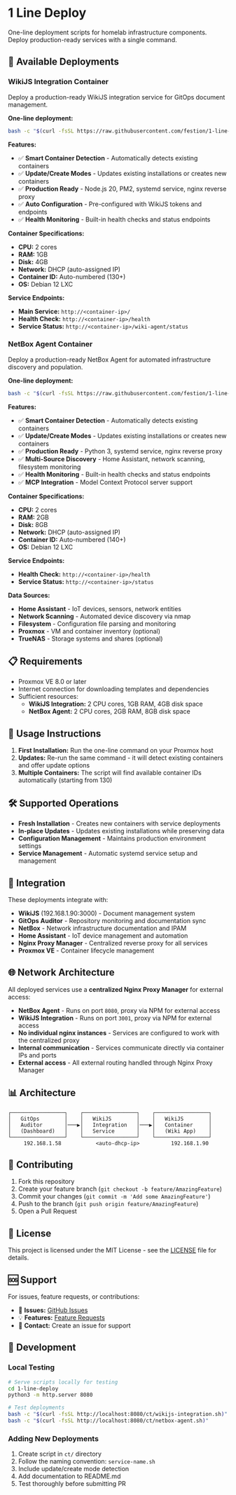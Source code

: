 # 1 Line Deploy

One-line deployment scripts for homelab infrastructure components. Deploy production-ready services with a single command.

## 🚀 Available Deployments

### WikiJS Integration Container

Deploy a production-ready WikiJS integration service for GitOps document management.

**One-line deployment:**
```bash
bash -c "$(curl -fsSL https://raw.githubusercontent.com/festion/1-line-deploy/main/ct/wikijs-integration.sh)"
```

**Features:**
- ✅ **Smart Container Detection** - Automatically detects existing containers
- ✅ **Update/Create Modes** - Updates existing installations or creates new containers  
- ✅ **Production Ready** - Node.js 20, PM2, systemd service, nginx reverse proxy
- ✅ **Auto Configuration** - Pre-configured with WikiJS tokens and endpoints
- ✅ **Health Monitoring** - Built-in health checks and status endpoints

**Container Specifications:**
- **CPU:** 2 cores
- **RAM:** 1GB
- **Disk:** 4GB  
- **Network:** DHCP (auto-assigned IP)
- **Container ID:** Auto-numbered (130+)
- **OS:** Debian 12 LXC

**Service Endpoints:**
- **Main Service:** `http://<container-ip>/`
- **Health Check:** `http://<container-ip>/health`
- **Service Status:** `http://<container-ip>/wiki-agent/status`

### NetBox Agent Container

Deploy a production-ready NetBox Agent for automated infrastructure discovery and population.

**One-line deployment:**
```bash
bash -c "$(curl -fsSL https://raw.githubusercontent.com/festion/1-line-deploy/main/ct/netbox-agent.sh)"
```

**Features:**
- ✅ **Smart Container Detection** - Automatically detects existing containers
- ✅ **Update/Create Modes** - Updates existing installations or creates new containers
- ✅ **Production Ready** - Python 3, systemd service, nginx reverse proxy
- ✅ **Multi-Source Discovery** - Home Assistant, network scanning, filesystem monitoring
- ✅ **Health Monitoring** - Built-in health checks and status endpoints
- ✅ **MCP Integration** - Model Context Protocol server support

**Container Specifications:**
- **CPU:** 2 cores
- **RAM:** 2GB
- **Disk:** 8GB
- **Network:** DHCP (auto-assigned IP)
- **Container ID:** Auto-numbered (140+)
- **OS:** Debian 12 LXC

**Service Endpoints:**
- **Health Check:** `http://<container-ip>/health`
- **Service Status:** `http://<container-ip>/status`

**Data Sources:**
- **Home Assistant** - IoT devices, sensors, network entities
- **Network Scanning** - Automated device discovery via nmap
- **Filesystem** - Configuration file parsing and monitoring
- **Proxmox** - VM and container inventory (optional)
- **TrueNAS** - Storage systems and shares (optional)

## 📋 Requirements

- Proxmox VE 8.0 or later
- Internet connection for downloading templates and dependencies
- Sufficient resources:
  - **WikiJS Integration:** 2 CPU cores, 1GB RAM, 4GB disk space
  - **NetBox Agent:** 2 CPU cores, 2GB RAM, 8GB disk space

## 🔄 Usage Instructions

1. **First Installation:** Run the one-line command on your Proxmox host
2. **Updates:** Re-run the same command - it will detect existing containers and offer update options
3. **Multiple Containers:** The script will find available container IDs automatically (starting from 130)

## 🛠️ Supported Operations

- **Fresh Installation** - Creates new containers with service deployments
- **In-place Updates** - Updates existing installations while preserving data
- **Configuration Management** - Maintains production environment settings
- **Service Management** - Automatic systemd service setup and management

## 🔗 Integration

These deployments integrate with:
- **WikiJS** (192.168.1.90:3000) - Document management system
- **GitOps Auditor** - Repository monitoring and documentation sync
- **NetBox** - Network infrastructure documentation and IPAM
- **Home Assistant** - IoT device management and automation
- **Nginx Proxy Manager** - Centralized reverse proxy for all services
- **Proxmox VE** - Container lifecycle management

## 🌐 Network Architecture

All deployed services use a **centralized Nginx Proxy Manager** for external access:

- **NetBox Agent** - Runs on port `8080`, proxy via NPM for external access
- **WikiJS Integration** - Runs on port `3001`, proxy via NPM for external access
- **No individual nginx instances** - Services are configured to work with the centralized proxy
- **Internal communication** - Services communicate directly via container IPs and ports
- **External access** - All external routing handled through Nginx Proxy Manager

## 📊 Architecture

```
┌─────────────────┐    ┌─────────────────┐    ┌─────────────────┐
│   GitOps        │    │   WikiJS        │    │   WikiJS        │
│   Auditor       │───▶│   Integration   │───▶│   Container     │
│   (Dashboard)   │    │   Service       │    │   (Wiki App)    │
└─────────────────┘    └─────────────────┘    └─────────────────┘
     192.168.1.58           <auto-dhcp-ip>          192.168.1.90
```

## 🤝 Contributing

1. Fork this repository
2. Create your feature branch (`git checkout -b feature/AmazingFeature`)
3. Commit your changes (`git commit -m 'Add some AmazingFeature'`)
4. Push to the branch (`git push origin feature/AmazingFeature`)
5. Open a Pull Request

## 📝 License

This project is licensed under the MIT License - see the [LICENSE](LICENSE) file for details.

## 🆘 Support

For issues, feature requests, or contributions:
- 🐛 **Issues:** [GitHub Issues](https://github.com/festion/1-line-deploy/issues)
- 💡 **Features:** [Feature Requests](https://github.com/festion/1-line-deploy/issues/new)
- 📧 **Contact:** Create an issue for support

## 🔧 Development

### Local Testing
```bash
# Serve scripts locally for testing
cd 1-line-deploy
python3 -m http.server 8080

# Test deployments
bash -c "$(curl -fsSL http://localhost:8080/ct/wikijs-integration.sh)"
bash -c "$(curl -fsSL http://localhost:8080/ct/netbox-agent.sh)"
```

### Adding New Deployments
1. Create script in `ct/` directory
2. Follow the naming convention: `service-name.sh`
3. Include update/create mode detection
4. Add documentation to README.md
5. Test thoroughly before submitting PR